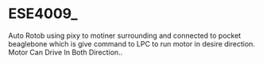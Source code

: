 # ESE4009_
Auto Rotob using pixy to motiner surrounding and connected to pocket beaglebone which is give command to LPC to run motor in desire direction.
Motor Can Drive In Both Direction..
